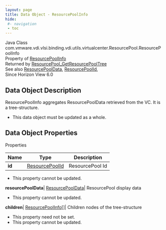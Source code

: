 ```yaml
---
layout: page
title: Data Object - ResourcePoolInfo
hide:
 #- navigation
 - toc
---
```






Java Class
    com.vmware.vdi.vlsi.binding.vdi.utils.virtualcenter.ResourcePool.ResourcePoolInfo  
Property of
     [ResourcePoolInfo](vdi.utils.virtualcenter.ResourcePool.ResourcePoolInfo.md#field_detail)  
Returned by
     [ResourcePool_GetResourcePoolTree](vdi.utils.virtualcenter.ResourcePool.md#getResourcePoolTree)  
See also
     [ResourcePoolData](vdi.utils.virtualcenter.ResourcePool.ResourcePoolData.md), [ResourcePoolId](vdi.entity.ResourcePoolId.md),   
Since 
    Horizon View 6.0

## Data Object Description 

ResourcePoolInfo aggregates ResourcePoolData retrieved from the VC. It is a tree-structure. 

  * This data object must be updated as a whole.



## Data Object Properties

Properties

Name |  Type |  Description   
---|---|---  
**id**| [ResourcePoolId](vdi.entity.ResourcePoolId.md)|  ResourcePool Id   


* This property cannot be updated.

  
**resourcePoolData**| [ResourcePoolData](vdi.utils.virtualcenter.ResourcePool.ResourcePoolData.md)|  ResourcePool display data   


* This property cannot be updated.

  
**children**| [ResourcePoolInfo[]](vdi.utils.virtualcenter.ResourcePool.ResourcePoolInfo.md)|  Children nodes of the tree-structure   


* This property need not be set.
* This property cannot be updated.

  
  
  

  
  

